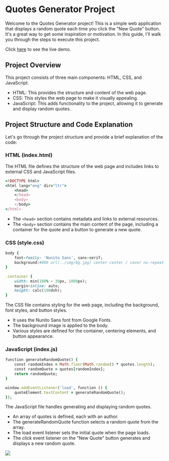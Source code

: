 # Quotes Generator Project

Welcome to the Quotes Generator project! This is a simple web application that displays a random quote each time you click the "New Quote" button. It's a great way to get some inspiration or motivation. In this guide, I'll walk you through the steps to execute this project.

Click [here](https://yuvrxjsr.github.io/quotes-generator/) to see the live demo.

## Project Overview
This project consists of three main components: HTML, CSS, and JavaScript.

- HTML: This provides the structure and content of the web page.
- CSS: This styles the web page to make it visually appealing.
- JavaScript: This adds functionality to the project, allowing it to generate and display random quotes.

## Project Structure and Code Explanation
Let's go through the project structure and provide a brief explanation of the code:

### HTML (index.html)
The HTML file defines the structure of the web page and includes links to external CSS and JavaScript files.

```ruby
<!DOCTYPE html>
<html lang="eng" dir="ltr">
    <head>
    </head>
    <body>
    </body>
</html>
```

- The `<head>` section contains metadata and links to external resources.
- The `<body>` section contains the main content of the page, including a container for the quote and a button to generate a new quote.
### CSS (style.css)

```ruby
body {
    font-family: 'Nunito Sans', sans-serif;
    background:#000 url(../img/bg.jpg) center center / cover no-repeat fixed;
}

.container {
    width: min(100% - 30px, 1080px);
    margin-inline: auto;
    height: calc(100dvh);
}
```

The CSS file contains styling for the web page, including the background, font styles, and button styles.

- It uses the Nunito Sans font from Google Fonts.
- The background image is applied to the body.
- Various styles are defined for the container, centering elements, and button appearance.
### JavaScript (index.js)

```ruby
function generateRandomQuote() {
    const randomIndex = Math.floor(Math.random() * quotes.length);
    const randomQuote = quotes[randomIndex];
    return randomQuote;
}

window.addEventListener('load', function () {
    quoteElement.textContent = generateRandomQuote();
});
```

The JavaScript file handles generating and displaying random quotes.

- An array of quotes is defined, each with an author.
- The generateRandomQuote function selects a random quote from the array.
- The load event listener sets the initial quote when the page loads.
- The click event listener on the "New Quote" button generates and displays a new random quote.

![](./assets/img/output.png)